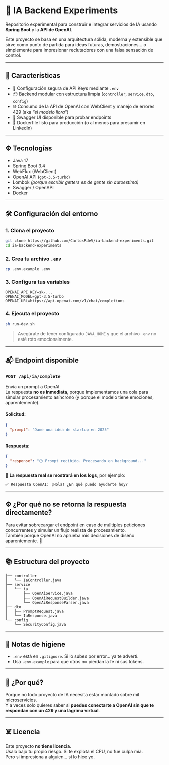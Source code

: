 # 🧠 IA Backend Experiments

Repositorio experimental para construir e integrar servicios de IA usando **Spring Boot** y la **API de OpenAI**.

Este proyecto se basa en una arquitectura sólida, moderna y extensible que sirve como punto de partida para ideas futuras, demostraciones… o simplemente para impresionar reclutadores con una falsa sensación de control.

---

## 🚀 Características

- 🔐 Configuración segura de API Keys mediante `.env`
- 📦 Backend modular con estructura limpia (`controller`, `service`, `dto`, `config`)
- 🌐 Consumo de la API de OpenAI con WebClient y manejo de errores 429 (aka *“el modelo llora”*)
- 📄 Swagger UI disponible para probar endpoints
- 🐳 Dockerfile listo para producción (o al menos para presumir en LinkedIn)

---

## ⚙️ Tecnologías

- Java 17
- Spring Boot 3.4
- WebFlux (WebClient)
- OpenAI API (`gpt-3.5-turbo`)
- Lombok *(porque escribir getters es de gente sin autoestima)*
- Swagger / OpenAPI
- Docker

---

## 🛠️ Configuración del entorno

### 1. Clona el proyecto

```bash
git clone https://github.com/CarlosRdeV/ia-backend-experiments.git
cd ia-backend-experiments
```

### 2. Crea tu archivo `.env`

```bash
cp .env.example .env
```

### 3. Configura tus variables

```env
OPENAI_API_KEY=sk-...
OPENAI_MODEL=gpt-3.5-turbo
OPENAI_URL=https://api.openai.com/v1/chat/completions
```

### 4. Ejecuta el proyecto

```bash
sh run-dev.sh
```

> Asegúrate de tener configurado `JAVA_HOME` y que el archivo `.env` no esté roto emocionalmente.

---

## 📬 Endpoint disponible

### `POST /api/ia/complete`

Envía un prompt a OpenAI.  
La respuesta **no es inmediata**, porque implementamos una cola para simular procesamiento asíncrono (y porque el modelo tiene emociones, aparentemente).

#### Solicitud:

```json
{
  "prompt": "Dame una idea de startup en 2025"
}
```

#### Respuesta:

```json
{
  "response": "🕐 Prompt recibido. Procesando en background..."
}
```

📜 **La respuesta real se mostrará en los logs**, por ejemplo:

```
✅ Respuesta OpenAI: ¡Hola! ¿En qué puedo ayudarte hoy?
```

---

## ⚙️ ¿Por qué no se retorna la respuesta directamente?

Para evitar sobrecargar el endpoint en caso de múltiples peticiones concurrentes y simular un flujo realista de procesamiento.  
También porque OpenAI no aprueba mis decisiones de diseño aparentemente. 🥲

---

## 📚 Estructura del proyecto

```
├── controller
│   └── IaController.java
├── service
│   └── ia
│       ├── OpenAiService.java
│       ├── OpenAiRequestBuilder.java
│       └── OpenAiResponseParser.java
├── dto
│   ├── PromptRequest.java
│   └── IaResponse.java
└── config
    └── SecurityConfig.java
```

---

## 🧼 Notas de higiene

- `.env` está en `.gitignore`. Si lo subes por error… ya te advertí.
- Usa `.env.example` para que otros no pierdan la fe ni sus tokens.

---

## 🔪 ¿Por qué?

Porque no todo proyecto de IA necesita estar montado sobre mil microservicios.  
Y a veces solo quieres saber si **puedes conectarte a OpenAI sin que te respondan con un 429 y una lágrima virtual**.

---

## ☠️ Licencia

Este proyecto **no tiene licencia**.  
Úsalo bajo tu propio riesgo. Si te explota el CPU, no fue culpa mía.  
Pero si impresiona a alguien... sí lo hice yo.

